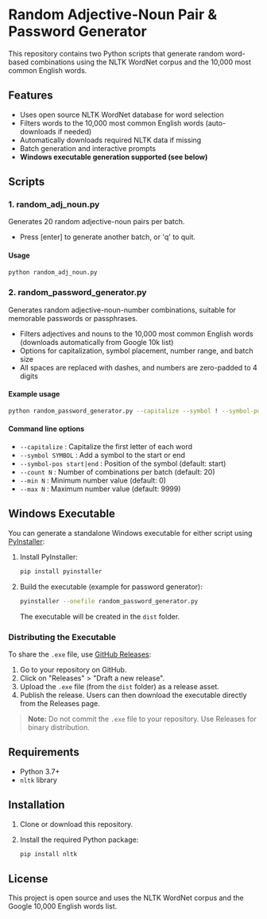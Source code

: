 # Random Adjective-Noun Pair & Password Generator

This repository contains two Python scripts that generate random word-based combinations using the NLTK WordNet corpus and the 10,000 most common English words.

## Features

- Uses open source NLTK WordNet database for word selection
- Filters words to the 10,000 most common English words (auto-downloads if needed)
- Automatically downloads required NLTK data if missing
- Batch generation and interactive prompts
- **Windows executable generation supported (see below)**

## Scripts

### 1. random_adj_noun.py

Generates 20 random adjective-noun pairs per batch.

- Press [enter] to generate another batch, or 'q' to quit.

#### Usage

```sh
python random_adj_noun.py
```

### 2. random_password_generator.py

Generates random adjective-noun-number combinations, suitable for memorable passwords or passphrases.

- Filters adjectives and nouns to the 10,000 most common English words (downloads automatically from Google 10k list)
- Options for capitalization, symbol placement, number range, and batch size
- All spaces are replaced with dashes, and numbers are zero-padded to 4 digits

#### Example usage

```sh
python random_password_generator.py --capitalize --symbol ! --symbol-pos start --count 10 --min 100 --max 9999
```

#### Command line options

- `--capitalize` : Capitalize the first letter of each word
- `--symbol SYMBOL` : Add a symbol to the start or end
- `--symbol-pos start|end` : Position of the symbol (default: start)
- `--count N` : Number of combinations per batch (default: 20)
- `--min N` : Minimum number value (default: 0)
- `--max N` : Maximum number value (default: 9999)

## Windows Executable

You can generate a standalone Windows executable for either script using [PyInstaller](https://pyinstaller.org/):

1. Install PyInstaller:

   ```sh
   pip install pyinstaller
   ```

2. Build the executable (example for password generator):

   ```sh
   pyinstaller --onefile random_password_generator.py
   ```

   The executable will be created in the `dist` folder.

### Distributing the Executable

To share the `.exe` file, use [GitHub Releases](https://docs.github.com/en/repositories/releasing-projects-on-github/about-releases):

1. Go to your repository on GitHub.
2. Click on "Releases" > "Draft a new release".
3. Upload the `.exe` file (from the `dist` folder) as a release asset.
4. Publish the release. Users can then download the executable directly from the Releases page.

> **Note:** Do not commit the `.exe` file to your repository. Use Releases for binary distribution.

## Requirements

- Python 3.7+
- `nltk` library

## Installation

1. Clone or download this repository.
2. Install the required Python package:

   ```sh
   pip install nltk
   ```

## License

This project is open source and uses the NLTK WordNet corpus and the Google 10,000 English words list.
